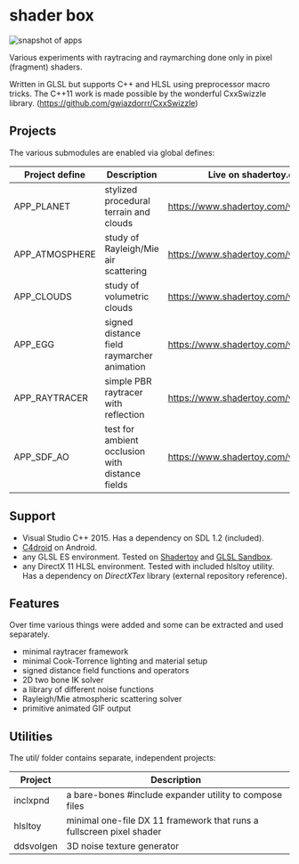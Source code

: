 # shader box
![snapshot of apps](http://i.imgur.com/JEuXZii.png)

Various experiments with raytracing and
raymarching done only in pixel (fragment) shaders.

Written in GLSL but supports C++ and HLSL
using preprocessor macro tricks.
The C++11 work is made possible by the
wonderful CxxSwizzle library.
(https://github.com/gwiazdorrr/CxxSwizzle)

## Projects
The various submodules are enabled via global defines:

Project define | Description                                        | Live on shadertoy.com
---------------|----------------------------------------------------|-------------------------
APP_PLANET     | stylized procedural terrain and clouds             | https://www.shadertoy.com/view/ldyXRw
APP_ATMOSPHERE | study of Rayleigh/Mie air scattering               | https://www.shadertoy.com/view/XtBXDz
APP_CLOUDS     | study of volumetric clouds                         | https://www.shadertoy.com/view/XtBXDw
APP_EGG        | signed distance field raymarcher animation         | https://www.shadertoy.com/view/MlsGDf
APP_RAYTRACER  | simple PBR raytracer with reflection               | https://www.shadertoy.com/view/Xl2XW1
APP_SDF_AO     | test for ambient occlusion with distance fields    | https://www.shadertoy.com/view/XtBGDW

## Support
* Visual Studio C++ 2015. Has a dependency on SDL 1.2 (included).
* [C4droid](https://play.google.com/store/apps/details?id=com.n0n3m4.droidc&hl=en_GB) on Android.
* any GLSL ES environment. Tested on [Shadertoy](https://www.shadertoy.com/) and [GLSL Sandbox](http://glslsandbox.com/).
* any DirectX 11 HLSL environment. Tested with included hlsltoy utility. Has a dependency on _DirectXTex_ library (external repository reference).

## Features
Over time various things were added and some
can be extracted and used separately.

* minimal raytracer framework
* minimal Cook-Torrence lighting and material setup
* signed distance field functions and operators
* 2D two bone IK solver
* a library of different noise functions
* Rayleigh/Mie atmospheric scattering solver
* primitive animated GIF output

## Utilities
The util/ folder contains separate, independent projects:

Project   | Description
----------|-----------------------------------------------------------------------------------
inclxpnd  | a bare-bones #include expander utility to compose files
hlsltoy   | minimal one-file DX 11 framework that runs a fullscreen pixel shader
ddsvolgen | 3D noise texture generator
